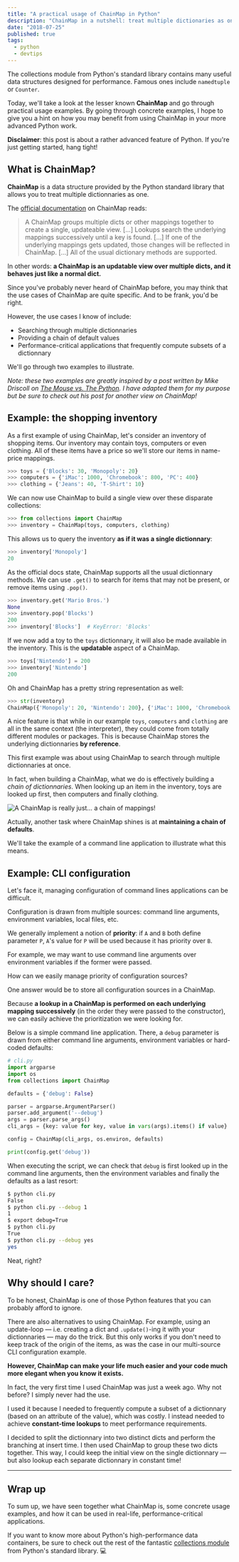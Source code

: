 ```yaml
---
title: "A practical usage of ChainMap in Python"
description: "ChainMap in a nutshell: treat multiple dictionaries as one, unlock Python superpowers."
date: "2018-07-25"
published: true
tags:
  - python
  - devtips
---
```


The collections module from Python's standard library contains many useful data structures designed for performance. Famous ones include `namedtuple` or `Counter`.

Today, we'll take a look at the lesser known **ChainMap** and go through practical usage examples. By going through concrete examples, I hope to give you a hint on how you may benefit from using ChainMap in your more advanced Python work.

**Disclaimer**: this post is about a rather advanced feature of Python. If you're just getting started, hang tight!

## What is ChainMap?

**ChainMap** is a data structure provided by the Python standard library that allows you to treat multiple dictionnaries as one.

The [official documentation](https://docs.python.org/3/library/collections.html#collections.ChainMap) on ChainMap reads:

> A ChainMap groups multiple dicts or other mappings together to create a single, updateable view. […] Lookups search the underlying mappings successively until a key is found. […] If one of the underlying mappings gets updated, those changes will be reflected in ChainMap. […] All of the usual dictionary methods are supported.

In other words: **a ChainMap is an updatable view over multiple dicts, and it behaves just like a normal dict.**

Since you've probably never heard of ChainMap before, you may think that the use cases of ChainMap are quite specific. And to be frank, you'd be right.

However, the use cases I know of include:

- Searching through multiple dictionnaries
- Providing a chain of default values
- Performance-critical applications that frequently compute subsets of a dictionnary

We'll go through two examples to illustrate.

_Note: these two examples are greatly inspired by a post written by Mike Driscoll on [The Mouse vs. The Python](https://www.blog.pythonlibrary.org/2016/03/29/python-201-what-is-a-chainmap/). I have adapted them for my purpose but be sure to check out his post for another view on ChainMap!_

## Example: the shopping inventory

As a first example of using ChainMap, let's consider an inventory of shopping items. Our inventory may contain toys, computers or even clothing. All of these items have a price so we'll store our items in name-price mappings.

```python
>>> toys = {'Blocks': 30, 'Monopoly': 20}
>>> computers = {'iMac': 1000, 'Chromebook': 800, 'PC': 400}
>>> clothing = {'Jeans': 40, 'T-Shirt': 10}
```

We can now use ChainMap to build a single view over these disparate collections:

```python
>>> from collections import ChainMap
>>> inventory = ChainMap(toys, computers, clothing)
```

This allows us to query the inventory **as if it was a single dictionnary**:

```python
>>> inventory['Monopoly']
20
```

As the official docs state, ChainMap supports all the usual dictionnary methods. We can use `.get()` to search for items that may not be present, or remove items using `.pop()`.

```python
>>> inventory.get('Mario Bros.')
None
>>> inventory.pop('Blocks')
200
>>> inventory['Blocks']  # KeyError: 'Blocks'
```

If we now add a toy to the `toys` dictionnary, it will also be made available in the inventory. This is the **updatable** aspect of a ChainMap.

```python
>>> toys['Nintendo'] = 200
>>> inventory['Nintendo']
200
```

Oh and ChainMap has a pretty string representation as well:

```python
>>> str(inventory)
ChainMap({'Monopoly': 20, 'Nintendo': 200}, {'iMac': 1000, 'Chromebook': 800, 'PC': 400}, {'Jeans': 40, 'T-Shirt': 10})
```

A nice feature is that while in our example `toys`, `computers` and `clothing` are all in the same context (the interpreter), they could come from totally different modules or packages. This is because ChainMap stores the underlying dictionnaries **by reference**.

This first example was about using ChainMap to search through multiple dictionnaries at once.

In fact, when building a ChainMap, what we do is effectively building a _chain of dictionnaries_. When looking up an item in the inventory, toys are looked up first, then computers and finally clothing.

![A ChainMap is really just… a chain of mappings!](https://florimondmanca-personal-website.s3.amazonaws.com/media/markdownx/d6d63ed6-2ee4-432a-81fa-586937e6ee04.png)

Actually, another task where ChainMap shines is at **maintaining a chain of defaults**.

We'll take the example of a command line application to illustrate what this means.

## Example: CLI configuration

Let's face it, managing configuration of command lines applications can be difficult.

Configuration is drawn from multiple sources: command line arguments, environment variables, local files, etc.

We generally implement a notion of **priority**: if `A` and `B` both define parameter `P`, `A`'s value for `P` will be used because it has priority over `B`.

For example, we may want to use command line arguments over environment variables if the former were passed.

How can we easily manage priority of configuration sources?

One answer would be to store all configuration sources in a ChainMap.

Because **a lookup in a ChainMap is performed on each underlying mapping successively** (in the order they were passed to the constructor), we can easily achieve the prioritization we were looking for.

Below is a simple command line application. There, a `debug` parameter is drawn from either command line arguments, environment variables or hard-coded defaults:

```python
# cli.py
import argparse
import os
from collections import ChainMap

defaults = {'debug': False}

parser = argparse.ArgumentParser()
parser.add_argument('--debug')
args = parser.parse_args()
cli_args = {key: value for key, value in vars(args).items() if value}

config = ChainMap(cli_args, os.environ, defaults)

print(config.get('debug'))
```

When executing the script, we can check that `debug` is first looked up in the command line arguments, then the environment variables and finally the defaults as a last resort:

```bash
$ python cli.py
False
$ python cli.py --debug 1
1
$ export debug=True
$ python cli.py
True
$ python cli.py --debug yes
yes
```

Neat, right?

## Why should I care?

To be honest, ChainMap is one of those Python features that you can probably afford to ignore.

There are also alternatives to using ChainMap. For example, using an update-loop — i.e. creating a dict and `.update()`-ing it with your dictionnaries — may do the trick. But this only works if you don't need to keep track of the origin of the items, as was the case in our multi-source CLI configuration example.

**However, ChainMap can make your life much easier and your code much more elegant when you know it exists.**

In fact, the very first time I used ChainMap was just a week ago. Why not before? I simply never had the use.

I used it because I needed to frequently compute a subset of a dictionnary (based on an attribute of the value), which was costly. I instead needed to achieve **constant-time lookups** to meet performance requirements.

I decided to split the dictionnary into two distinct dicts and perform the branching at insert time. I then used ChainMap to group these two dicts together. This way, I could keep the initial view on the single dictionnary — but also lookup each separate dictionnary in constant time!

---

## Wrap up

To sum up, we have seen together what ChainMap is, some concrete usage examples, and how it can be used in real-life, performance-critical applications.

If you want to know more about Python's high-performance data containers, be sure to check out the rest of the fantastic [collections module](https://docs.python.org/3/library/collections.html) from Python's standard library. 💻
